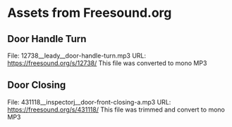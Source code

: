 # Assets from Freesound.org

## Door Handle Turn
File: 12738__leady__door-handle-turn.mp3
URL: https://freesound.org/s/12738/
This file was converted to mono MP3

## Door Closing
File: 431118__inspectorj__door-front-closing-a.mp3
URL: https://freesound.org/s/431118/
This file was trimmed and convert to mono MP3